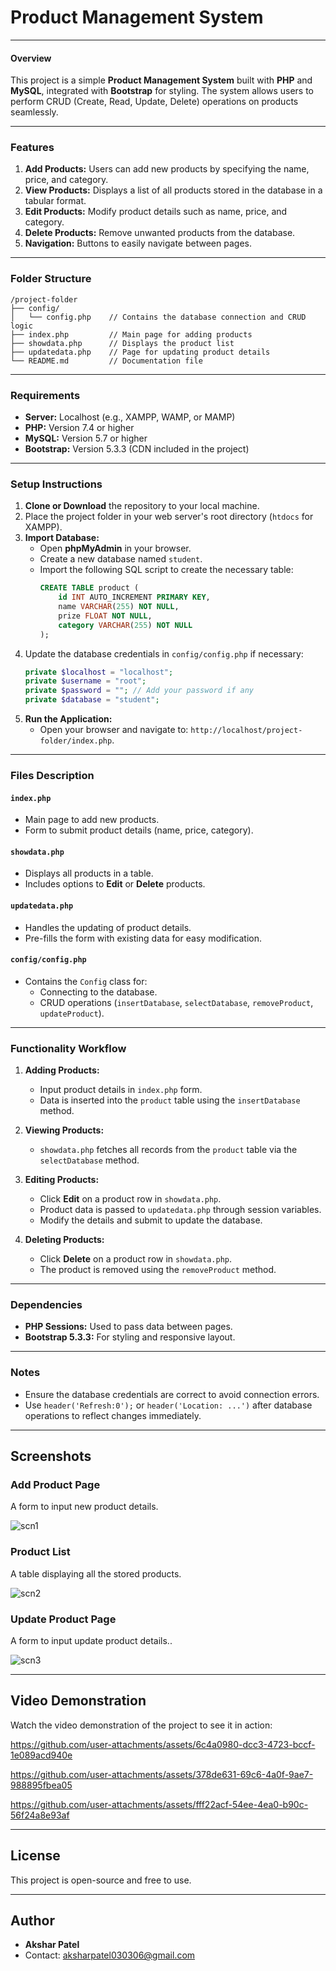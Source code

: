 # Product Management System

---

#### Overview
This project is a simple **Product Management System** built with **PHP** and **MySQL**, integrated with **Bootstrap** for styling. The system allows users to perform CRUD (Create, Read, Update, Delete) operations on products seamlessly. 

---

### Features
1. **Add Products:** Users can add new products by specifying the name, price, and category.
2. **View Products:** Displays a list of all products stored in the database in a tabular format.
3. **Edit Products:** Modify product details such as name, price, and category.
4. **Delete Products:** Remove unwanted products from the database.
5. **Navigation:** Buttons to easily navigate between pages.

---

### Folder Structure
```
/project-folder
├── config/
│   └── config.php    // Contains the database connection and CRUD logic
├── index.php         // Main page for adding products
├── showdata.php      // Displays the product list
├── updatedata.php    // Page for updating product details
└── README.md         // Documentation file
```

---

### Requirements
- **Server:** Localhost (e.g., XAMPP, WAMP, or MAMP)
- **PHP:** Version 7.4 or higher
- **MySQL:** Version 5.7 or higher
- **Bootstrap:** Version 5.3.3 (CDN included in the project)

---

### Setup Instructions
1. **Clone or Download** the repository to your local machine.
2. Place the project folder in your web server's root directory (`htdocs` for XAMPP).
3. **Import Database:**
   - Open **phpMyAdmin** in your browser.
   - Create a new database named `student`.
   - Import the following SQL script to create the necessary table:
     ```sql
     CREATE TABLE product (
         id INT AUTO_INCREMENT PRIMARY KEY,
         name VARCHAR(255) NOT NULL,
         prize FLOAT NOT NULL,
         category VARCHAR(255) NOT NULL
     );
     ```
4. Update the database credentials in `config/config.php` if necessary:
   ```php
   private $localhost = "localhost";
   private $username = "root";
   private $password = ""; // Add your password if any
   private $database = "student";
   ```
5. **Run the Application:**
   - Open your browser and navigate to: `http://localhost/project-folder/index.php`.

---

### Files Description
#### `index.php`
- Main page to add new products.
- Form to submit product details (name, price, category).

#### `showdata.php`
- Displays all products in a table.
- Includes options to **Edit** or **Delete** products.

#### `updatedata.php`
- Handles the updating of product details.
- Pre-fills the form with existing data for easy modification.

#### `config/config.php`
- Contains the `Config` class for:
  - Connecting to the database.
  - CRUD operations (`insertDatabase`, `selectDatabase`, `removeProduct`, `updateProduct`).

---

### Functionality Workflow
1. **Adding Products:**
   - Input product details in `index.php` form.
   - Data is inserted into the `product` table using the `insertDatabase` method.

2. **Viewing Products:**
   - `showdata.php` fetches all records from the `product` table via the `selectDatabase` method.

3. **Editing Products:**
   - Click **Edit** on a product row in `showdata.php`.
   - Product data is passed to `updatedata.php` through session variables.
   - Modify the details and submit to update the database.

4. **Deleting Products:**
   - Click **Delete** on a product row in `showdata.php`.
   - The product is removed using the `removeProduct` method.

---

### Dependencies
- **PHP Sessions:** Used to pass data between pages.
- **Bootstrap 5.3.3:** For styling and responsive layout.

---


### Notes
- Ensure the database credentials are correct to avoid connection errors.
- Use `header('Refresh:0');` or `header('Location: ...')` after database operations to reflect changes immediately.

---

## Screenshots

### Add Product Page
A form to input new product details.

![scn1](https://github.com/user-attachments/assets/75911d90-010e-4c62-b89d-4804655fbd37)

### Product List
A table displaying all the stored products.

![scn2](https://github.com/user-attachments/assets/990091ec-ca85-49b5-9c2d-c85e79efb956)

### Update Product Page
A form to input update product details..

![scn3](https://github.com/user-attachments/assets/4fbff67c-a31d-4005-925d-ab15d9181fe0)









---

## Video Demonstration

Watch the video demonstration of the project to see it in action:


https://github.com/user-attachments/assets/6c4a0980-dcc3-4723-bccf-1e089acd940e




https://github.com/user-attachments/assets/378de631-69c6-4a0f-9ae7-988895fbea05




https://github.com/user-attachments/assets/fff22acf-54ee-4ea0-b90c-56f24a8e93af

---

## License

This project is open-source and free to use.

---

## Author

- **Akshar Patel**
- Contact: aksharpatel030306@gmail.com

